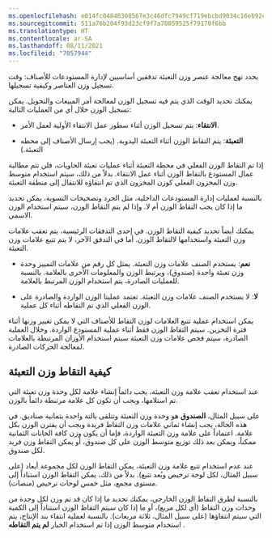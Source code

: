 ```yaml
---
ms.openlocfilehash: e014fc04848308567e3c46dfc7949cf719ebcbd9034c16eb92c311063a2fdde4
ms.sourcegitcommit: 511a76b204f93d23cf9f7a70059525f79170f6bb
ms.translationtype: HT
ms.contentlocale: ar-SA
ms.lasthandoff: 08/11/2021
ms.locfileid: "7057944"
---
```

يحدد نهج معالجة عنصر وزن التعبئة تدفقين أساسيين لإدارة المستودعات للأصناف: وقت تسجيل وزن العناصر وكيفية تسجيلها.

يمكنك تحديد الوقت الذي يتم فيه تسجيل الوزن لمعالجة أمر المبيعات والتحويل. يمكن تسجيل الوزن خلال أي من العمليات التالية:

-   **الانتقاء**: يتم تسجيل الوزن أثناء سطور عمل الانتقاء الأولية لعمل الأمر.

-   **التعبئة**: يتم التقاط الوزن أثناء التعبئة اليدوية. (يجب إرسال الأصناف إلى محطه التعبئة.)

إذا تم التقاط الوزن الفعلي في محطة التعبئة أثناء عمليات تعبئة الحاويات، فلن تتم مطالبة عمال المستودع بالتقاط الوزن أثناء عمل الانتقاء. بدلاً من ذلك، سيتم استخدام متوسط وزن المخزون الفعلي كوزن المخزون الذي تم انتقاؤه للانتقال إلى منطقة التعبئة.

بالنسبة لعمليات إدارة المستودعات الداخلية، مثل الجرد وتصحيحات التسوية، يمكن تحديد ما إذا كان يجب التقاط الوزن أم لا. وإذا لم يتم التقاط الوزن، سيتم استخدام الوزن الاسمي.

يمكنك أيضاً تحديد كيفية التقاط الوزن. في إحدى التدفقات الرئيسية، يتم تعقب علامات وزن التعبئة واستخدامها لالتقاط الوزن. أما في التدفق الآخر، لا يتم تتبع علامات وزن التعبئة.

-   **نعم**: يستخدم الصنف علامات وزن التعبئة. يمثل كل رقم من علامات التمييز وحدة وزن تعبئة واحدة (صندوق)، ويرتبط الوزن والمعلومات الأخرى بالعلامة. بالنسبة للعمليات الصادرة، يتم استخدام الوزن المرتبط بالعلامة.

-   **لا**: لا يستخدم الصنف علامات وزن التعبئة. تعتمد عمليتا الوزن الواردة والصادرة على الوزن الفعلي الذي تم التقاطه أثناء كل عملية.

يمكن استخدام عملية تتبع العلامات لوزن التقاط للأصناف التي لا يمكن تغيير وزنها أثناء فترة التخزين. سيتم التقاط الوزن فقط أثناء عملية المستودع الواردة. وخلال العملية الصادرة، سيتم فحص علامات وزن التعبئة سيتم استخدام الأوزان المرتبطة بالعلامات لمعالجة الحركات الصادرة.

## <a name="how-to-capture-catch-weight"></a>كيفية التقاط وزن التعبئة

عند استخدام تعقب علامة وزن التعبئة، يجب دائماً إنشاء علامة لكل وحدة وزن تعبئة التي تم استلامها، ويجب أن تكون كل علامة مرتبطة دائماً بالوزن.

على سبيل المثال، **الصندوق** هو وحدة وزن التعبئة وتتلقى بالتة واحدة بثمانية صناديق. في هذه الحالة، يجب إنشاء ثماني علامات وزن التقاط فريدة ويجب أن يقترن الوزن بكل علامة. اعتماداً على علامة وزن التعبئة الواردة، فإما أن يكون وزن كافة الخانات الثمانية ممكناً، ويمكن بعد ذلك توزيع متوسط الوزن على كل صندوق، أو يمكن التقاط وزن فريد لكل صندوق.

عند عدم استخدام تتبع علامة وزن التعبئة، يمكن التقاط الوزن لكل مجموعة أبعاد (على سبيل المثال، لكل لوحة ترخيص وبُعد تتبع). بدلاً من ذلك، يمكن التقاط الوزن استناداً إلى مستوى مجمع، مثل خمس لوحات ترخيص (منصات).

بالنسبة لطرق التقاط الوزن الخارجي، يمكنك تحديد ما إذا كان قد تم وزن لكل وحدة من وحدات وزن التقاط (أي لكل مربع)، أو ما إذا كان سيتم التقاط الوزن استناداً إلى الكمية التي سيتم انتقاؤها (على سبيل المثال، ثلاثة مربعات). بالنسبة لعملية انتقاء بند الإنتاج، يتم استخدام متوسط الوزن إذا تم استخدام الخيار **لم يتم التقاطه** .
